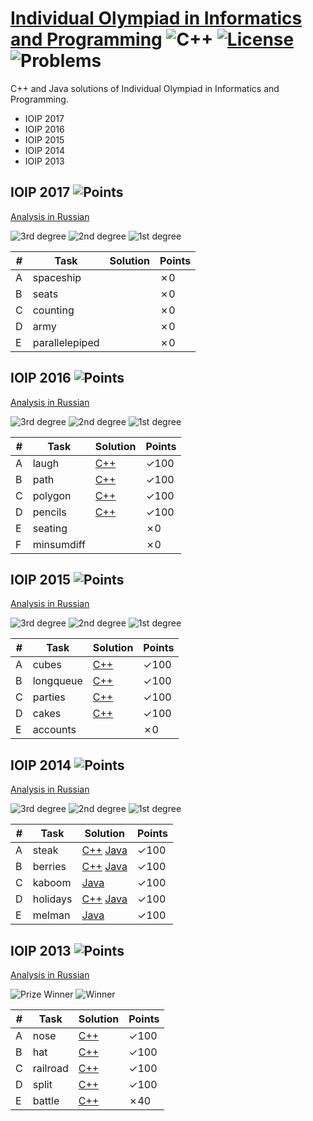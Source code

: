 # [Individual Olympiad in Informatics and Programming](http://neerc.ifmo.ru/school/ioip/index.html) ![C++](https://img.shields.io/badge/language-C++-orange.svg) [![License](https://img.shields.io/badge/license-MIT-blue.svg)](./LICENSE.md) ![Problems](https://img.shields.io/badge/progress-17%2F26-ff69b4.svg) 

C++ and Java solutions of Individual Olympiad in Informatics and Programming.

* IOIP 2017
* IOIP 2016
* IOIP 2015
* IOIP 2014
* IOIP 2013

## IOIP 2017 ![Points](https://img.shields.io/badge/points-0%2F500-blue.svg)

[Analysis in Russian](http://neerc.ifmo.ru/school/io/archive/20170319/tutorial-20170319-slides.pdf)

![3rd degree](https://img.shields.io/badge/3rd%20degree-256%2F500-C3834C.svg)
![2nd degree](https://img.shields.io/badge/2nd%20degree-300%2F500-C0C0C0.svg)
![1st degree](https://img.shields.io/badge/1st%20degree-384%2F500-FFD700.svg)

| # | Task | Solution | Points |
|---| ---- | ------ | -------- |
| A | spaceship |  | ✗0 | 
| B | seats |  | ✗0 | 
| C | counting |  | ✗0 | 
| D | army |  | ✗0 | 
| E | parallelepiped |  | ✗0 | 

## IOIP 2016 ![Points](https://img.shields.io/badge/points-400%2F600-blue.svg)

[Analysis in Russian](http://neerc.ifmo.ru/school/io/archive/20160327/analysis-20160327-individual.pdf)

![3rd degree](https://img.shields.io/badge/3rd%20degree-320%2F600-C3834C.svg)
![2nd degree](https://img.shields.io/badge/2nd%20degree-400%2F600-C0C0C0.svg)
![1st degree](https://img.shields.io/badge/1st%20degree-453%2F600-FFD700.svg)

| # | Task | Solution | Points |
|---| ---- | ------ | -------- |
| A | laugh | [C++](./IOIP%202016/laugh.cpp)  | ✓100 | 
| B | path | [C++](./IOIP%202016/path.cpp)  | ✓100 | 
| C | polygon | [C++](./IOIP%202016/polygon.cpp)  | ✓100 | 
| D | pencils | [C++](./IOIP%202016/pencils.cpp)  | ✓100 | 
| E | seating |  | ✗0 | 
| F | minsumdiff |  | ✗0 | 

## IOIP 2015 ![Points](https://img.shields.io/badge/points-400%2F500-blue.svg)

[Analysis in Russian](http://neerc.ifmo.ru/school/io/archive/20150330/analysis-20150330-individual.pdf)

![3rd degree](https://img.shields.io/badge/3rd%20degree-295%2F500-C3834C.svg)
![2nd degree](https://img.shields.io/badge/2nd%20degree-360%2F500-C0C0C0.svg)
![1st degree](https://img.shields.io/badge/1st%20degree-400%2F500-FFD700.svg)

| # | Task | Solution | Points |
|---| ---- | ------ | -------- |
| A | cubes | [C++](./IOIP%202015/cubes.cpp)  | ✓100 | 
| B | longqueue | [C++](./IOIP%202015/longqueue.cpp)  | ✓100 | 
| C | parties | [C++](./IOIP%202015/parties.cpp)  | ✓100 | 
| D | cakes | [C++](./IOIP%202015/cakes.cpp)  | ✓100 | 
| E | accounts |  | ✗0 | 

## IOIP 2014 ![Points](https://img.shields.io/badge/points-500%2F500-blue.svg)

[Analysis in Russian](http://neerc.ifmo.ru/school/io/archive/20140317/analysis-20140317-individual.pdf)

![3rd degree](https://img.shields.io/badge/3rd%20degree-370%2F500-C3834C.svg)
![2nd degree](https://img.shields.io/badge/2nd%20degree-460%2F500-C0C0C0.svg)
![1st degree](https://img.shields.io/badge/1st%20degree-500%2F500-FFD700.svg)

| # | Task | Solution | Points |
|---| ---- | ------ | -------- |
| A | steak | [C++](./IOIP%202014/steak.cpp) [Java](./IOIP%202014/steak.java)  | ✓100 | 
| B | berries | [C++](./IOIP%202014/berries.cpp) [Java](./IOIP%202014/berries.java)  | ✓100 | 
| C | kaboom | [Java](./IOIP%202014/kaboom.java)  | ✓100 | 
| D | holidays | [C++](./IOIP%202014/holidays.cpp) [Java](./IOIP%202014/holidays.java)  | ✓100 | 
| E | melman | [Java](./IOIP%202014/melman.java)  | ✓100 | 

## IOIP 2013 ![Points](https://img.shields.io/badge/points-440%2F500-blue.svg)

[Analysis in Russian](http://neerc.ifmo.ru/school/io/archive/20130318/analysis-20130318-individual-presentation.pdf)

![Prize Winner](https://img.shields.io/badge/2nd%20degree-292%2F500-C0C0C0.svg)
![Winner](https://img.shields.io/badge/1st%20degree-440%2F500-FFD700.svg)

| # | Task | Solution | Points |
|---| ---- | ------ | -------- |
| A | nose | [C++](./IOIP%202013/nose.cpp)  | ✓100 | 
| B | hat | [C++](./IOIP%202013/hat.cpp)  | ✓100 | 
| C | railroad | [C++](./IOIP%202013/railroad.cpp)  | ✓100 | 
| D | split | [C++](./IOIP%202013/split.cpp)  | ✓100 | 
| E | battle | [C++](./IOIP%202013/battle.cpp)  | ✗40 | 

